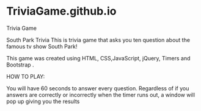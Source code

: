 # TriviaGame.github.io
Trivia Game 

South Park Trivia
This is trivia game that asks you ten question about the famous tv show South Park!

This game was created using HTML, CSS,JavaScript, jQuery, Timers and Bootstrap .




HOW TO PLAY:

You will have 60 seconds to answer every question.
Regardless of if you answers are correctly or incorrectly when the timer runs out, a window will pop up giving you 
the results

